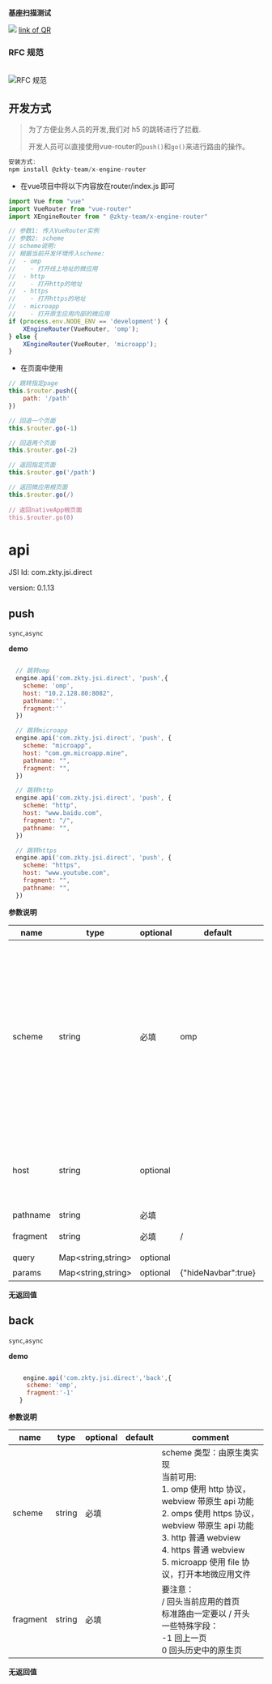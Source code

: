 

**基座扫描测试**
<div id='modulename' style='display:none'>direct</div> <img id='qrimg' src='https://api.qrserver.com/v1/create-qr-code/?size=150x150&data=http://192.168.44.52:3000/docs/modules/all/dist/ui/index.html'></img>
<a id='qrlink' href="about:none">link of QR</a>

### RFC 规范

<br> ![RFC 规范](https://raw.githubusercontent.com/zk4/image_backup/main/img/image-20210330114053584.png)<br>

## 开发方式

> 为了方便业务人员的开发,我们对 h5 的跳转进行了拦截.
>
> 开发人员可以直接使用vue-router的`push()`和`go()`来进行路由的操作。
>

```javascript
安装方式:
npm install @zkty-team/x-engine-router
```


- 在vue项目中将以下内容放在router/index.js 即可

```javascript
import Vue from "vue"
import VueRouter from "vue-router"
import XEngineRouter from " @zkty-team/x-engine-router"

// 参数1: 传入VueRouter实例
// 参数2: scheme
// scheme说明:
// 根据当前开发环境传入scheme:
//  - omp
//    - 打开线上地址的微应用 
//  - http
//    - 打开http的地址
//  - https
//    - 打开https的地址
//  - microapp  
//    - 打开原生应用内部的微应用
if (process.env.NODE_ENV == 'development') {
    XEngineRouter(VueRouter, 'omp');    
} else {
    XEngineRouter(VueRouter, 'microapp');
}
```

- 在页面中使用

```javascript
// 跳转指定page
this.$router.push({
	path: '/path'
})

// 回退一个页面
this.$router.go(-1)

// 回退两个页面
this.$router.go(-2)

// 返回指定页面
this.$router.go('/path') 

// 返回微应用根页面
this.$router.go(/) 
                
// 返回nativeApp根页面
this.$router.go(0) 
```


# api 


JSI Id: com.zkty.jsi.direct

version: 0.1.13



## push
`sync`,`async`

**demo**
``` js

  // 跳转omp
  engine.api('com.zkty.jsi.direct', 'push',{
    scheme: 'omp',
    host: "10.2.128.80:8082",
    pathname:'',
    fragment:''
  })

  // 跳转microapp
  engine.api('com.zkty.jsi.direct', 'push', {
    scheme: "microapp",
    host: "com.gm.microapp.mine",
    pathname: "",
    fragment: "",
  })

  // 跳转http
  engine.api('com.zkty.jsi.direct', 'push', {  
    scheme: "http",  
    host: "www.baidu.com",  
    fragment: "/",  
    pathname: "",  
  })

  // 跳转https
  engine.api('com.zkty.jsi.direct', 'push', {  
    scheme: "https",  
    host: "www.youtube.com",  
    fragment: "",  
    pathname: "",  
  })  

``` 

**参数说明**

| name                        | type      | optional | default   | comment  |
| --------------------------- | --------- | -------- | --------- |--------- |
| scheme | string | 必填 | omp | scheme 类型：由原生类实现<br>当前可用:<br>1. omp 使用 http 协议，webview 带原生 api 功能<br>2. omps 使用 https 协议，webview 带原生 api 功能<br>3. http 普通 webview<br>4. https 普通 webview<br>5. microapp 使用 file 协议，打开本地微应用文件 |
| host | string | optional |  | 形如  192.168.1.15:8080<br>要注意：<br>1. 不需要协议名。<br>2. 如果有特殊端口，也必须带上 |
| pathname | string | 必填 |  |  |
| fragment | string | 必填 | / | 要注意：<br>一定要以 / 开头 |
| query | Map\<string,string\> | optional |  | query 参数 |
| params | Map\<string,string\> | optional | {"hideNavbar":true} | 其他参数（做兼容用） |
**无返回值**



## back
`sync`,`async`

**demo**
``` js

    engine.api('com.zkty.jsi.direct','back',{
     scheme: 'omp',
     fragment:'-1'
   }

``` 

**参数说明**

| name                        | type      | optional | default   | comment  |
| --------------------------- | --------- | -------- | --------- |--------- |
| scheme | string | 必填 |  | scheme 类型：由原生类实现<br>当前可用:<br>1. omp 使用 http 协议，webview 带原生 api 功能<br>2. omps 使用 https 协议，webview 带原生 api 功能<br>3. http 普通 webview<br>4. https 普通 webview<br>5. microapp 使用 file 协议，打开本地微应用文件 |
| fragment | string | 必填 |  | 要注意：<br>/ 回头当前应用的首页<br>标准路由一定要以 / 开头<br>一些特殊字段：<br>-1 回上一页<br>0  回头历史中的原生页 |
**无返回值**


    
